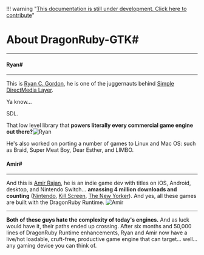 !!! warning "[This documentation is still under development. Click here to contribute](https://github.com/ZMonk91/DragonRuby-Docs)"
# About DragonRuby-GTK#
---

#### Ryan#
---
 This is [Ryan C. Gordon](https://en.wikipedia.org/wiki/Ryan_C._Gordon), he is one of the juggernauts behind [Simple DirectMedia Layer](https://en.wikipedia.org/wiki/Simple_DirectMedia_Layer). 

Ya know... 

SDL.

That low level library that **powers literally every commercial game engine out there?**![Ryan][ryan]

He's also worked on porting a number of games to Linux and Mac OS: such as Braid, Super Meat Boy, Dear Esther, and LIMBO.
#### Amir#
---
And this is [Amir Rajan](http://amirrajan.net/), he is an indie game dev with titles on iOS, Android, desktop, and Nintendo Switch... **amassing 4 million downloads and counting** ([Nintendo](https://www.nintendo.com/games/detail/a-dark-room-switch/), [Kill Screen](https://killscreen.com/articles/ensign/), [The New Yorker](https://www.newyorker.com/tech/annals-of-technology/a-dark-room-the-best-selling-game-that-no-one-can-explain)). And yes, all these games are built with the DragonRuby Runtime.
![Amir][amir]

---

**Both of these guys hate the complexity of today's engines.** And as luck would have it, their paths ended up crossing. After six months and 50,000 lines of DragonRuby Runtime enhancements, Ryan and Amir now have a live/hot loadable, cruft-free, productive game engine that can target... well... any gaming device you can think of. 

[ryan]: https://img.itch.zone/aW1nLzIwMTM3NDkucG5n/original/Z%2F%2Fpmx.png
[amir]: https://img.itch.zone/aW1nLzIwMTM3NTAuanBn/original/jrb8Tz.jpg